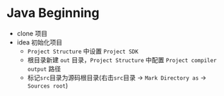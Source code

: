 # Java Beginning

* clone 项目
* idea 初始化项目
    * `Project Structure` 中设置 `Project SDK`
    * 根目录新建 `out` 目录，`Project Structure` 中配置 `Project compiler output` 路径
    * 标记`src`目录为源码根目录(右击`src`目录 -> `Mark Directory as` -> `Sources root`)